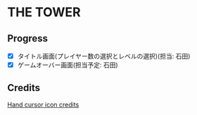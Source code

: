 # THE TOWER

## Progress
- [x] タイトル画面(プレイヤー数の選択とレベルの選択)(担当: 石田)
- [x] ゲームオーバー画面(担当予定: 石田)

## Credits
<a href="https://icons8.com/web-app/14315/Hand-Cursor">Hand cursor icon credits</a>
